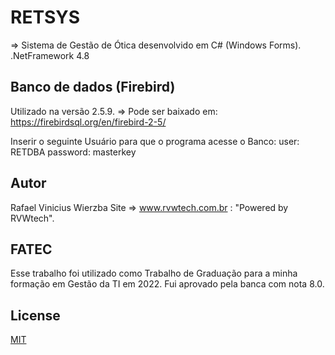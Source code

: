 # RETSYS

 => Sistema de Gestão de Ótica desenvolvido em C# (Windows Forms).
.NetFramework 4.8

## Banco de dados (Firebird)

Utilizado na versão 2.5.9.
=> Pode ser baixado em: https://firebirdsql.org/en/firebird-2-5/

Inserir o seguinte Usuário para que o programa acesse o Banco:
user: RETDBA
password: masterkey

## Autor
Rafael Vinicius Wierzba
 Site => www.rvwtech.com.br : "Powered by RVWtech".

## FATEC
Esse trabalho foi utilizado como Trabalho de Graduação para a minha formação
em Gestão da TI em 2022. Fui aprovado pela banca com nota 8.0.

## License

[MIT](https://choosealicense.com/licenses/mit/)
